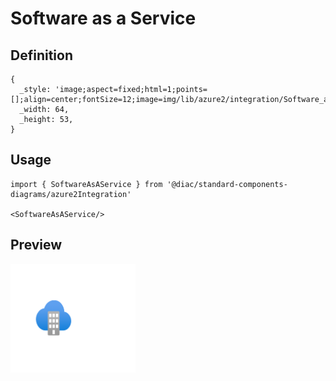 # Software as a Service

## Definition

```
{
  _style: 'image;aspect=fixed;html=1;points=[];align=center;fontSize=12;image=img/lib/azure2/integration/Software_as_a_Service.svg;strokeColor=none;',
  _width: 64,
  _height: 53,
}
```

## Usage

```
import { SoftwareAsAService } from '@diac/standard-components-diagrams/azure2Integration'

<SoftwareAsAService/>
```

## Preview

<img src="./software-as-a-service.png" width="200"/>
